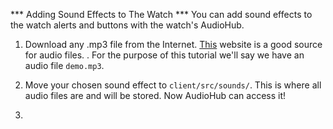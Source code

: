 *** Adding Sound Effects to The Watch ***
You can add sound effects to the watch alerts and buttons with the watch's AudioHub. 

1. Download any .mp3 file from the Internet. [This](https://www.zapsplat.com/sound-effect-categories/) website is a good source for audio files. . For the purpose of this tutorial we'll say we have an audio file `demo.mp3`. 

2. Move your chosen sound effect to `client/src/sounds/`. This is where all audio files are and will be stored. Now AudioHub can access it!

3. 
